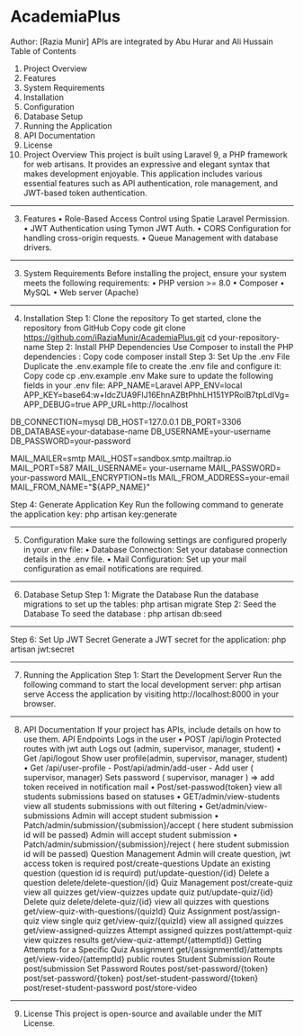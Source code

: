 # AcademiaPlus
 
Author: [Razia Munir]
APIs are integrated by Abu Hurar and Ali Hussain 
Table of Contents
1.	Project Overview
2.	Features
3.	System Requirements
4.	Installation
5.	Configuration
6.	Database Setup
7.	Running the Application
8.	API Documentation
9.	License
1. Project Overview
This project is built using Laravel 9, a PHP framework for web artisans. It provides an expressive and elegant syntax that makes development enjoyable. This application includes various essential features such as API authentication, role management, and JWT-based token authentication.
________________________________________
3. Features
•	 Role-Based Access Control using Spatie Laravel Permission.
•	JWT Authentication using Tymon JWT Auth.
•	CORS Configuration for handling cross-origin requests.
•	Queue Management with database drivers.
________________________________________
3. System Requirements
Before installing the project, ensure your system meets the following requirements:
•	PHP version >= 8.0
•	Composer
•	MySQL
•	Web server (Apache)
________________________________________
4. Installation
Step 1: Clone the repository
To get started, clone the repository from GitHub
Copy code
git clone https://github.com/iRaziaMunir/AcademiaPlus.git
cd your-repository-name
Step 2: Install PHP Dependencies
Use Composer to install the PHP dependencies :
Copy code
composer install
Step 3: Set Up the .env File
Duplicate the .env.example file to create the .env file and configure it:
Copy code
cp .env.example .env
Make sure to update the following fields in your .env file:
APP_NAME=Laravel
APP_ENV=local
APP_KEY=base64:w+ldcZUA9FlJ16EhnAZBtPhhLH151YPRoIB7tpLdIVg=
APP_DEBUG=true
APP_URL=http://localhost

DB_CONNECTION=mysql
DB_HOST=127.0.0.1
DB_PORT=3306
DB_DATABASE=your-database-name
DB_USERNAME=your-username
DB_PASSWORD=your-password

MAIL_MAILER=smtp
MAIL_HOST=sandbox.smtp.mailtrap.io
MAIL_PORT=587
MAIL_USERNAME= your-username
MAIL_PASSWORD= your-password
MAIL_ENCRYPTION=tls
MAIL_FROM_ADDRESS=your-email
MAIL_FROM_NAME="${APP_NAME}"

Step 4: Generate Application Key
Run the following command to generate the application key:
php artisan key:generate
________________________________________
5. Configuration
Make sure the following settings are configured properly in your .env file:
•	Database Connection: Set your database connection details in the .env file.
•	Mail Configuration: Set up your mail configuration as email notifications are required.
________________________________________
6. Database Setup
Step 1: Migrate the Database
Run the database migrations to set up the tables:
php artisan migrate
Step 2: Seed the Database 
To seed the database :
php artisan db:seed
________________________________________
Step 6: Set Up JWT Secret
Generate a JWT secret for the application:
php artisan jwt:secret

________________________________________
7. Running the Application
Step 1: Start the Development Server
Run the following command to start the local development server:
php artisan serve
Access the application by visiting http://localhost:8000 in your browser.
________________________________________

8. API Documentation
If your project has APIs, include details on how to use them.
API Endpoints
Logs in the user
•	POST /api/login 
Protected routes with jwt auth
Logs out (admin, supervisor, manager, student)
•	Get /api/logout 
Show user profile(admin, supervisor, manager, student)
•	Get /api/user-profile  - Post/api/admin/add-user - Add user ( supervisor, manager)
Sets password ( supervisor, manager ) => add token received in notification mail
•	Post/set-passwod{token} 
view all students submissions based on statuses
•	GET/admin/view-students
 view all students submissions with out filtering 
•	Get/admin/view-submissions
Admin will accept student submission 
•	Patch/admin/submission/{submission}/accept  ( here student submission id will be passed)
Admin will accept student submission 
•	Patch/admin/submission/{submission}/reject  ( here student submission id will be passed)
 Question Management
Admin will create question, jwt access token is required
 post/create-questions
Update an existing question (question id is requird)
put/update-question/{id}
Delete a question 
delete/delete-question/{id}
Quiz Management 
post/create-quiz 
view all quizzes
get/view-quizzes
 update quiz
put/update-quiz/{id} 
Delete quiz
 delete/delete-quiz/{id}
view all quizzes with questions
get/view-quiz-with-questions/{quizId}
Quiz Assignment 
post/assign-quiz
view single quiz
get/view-quiz/{quizId}
view all assigned quizzes
 get/view-assigned-quizzes
Attempt assigned quizzes
post/attempt-quiz
view quizzes results
 get/view-quiz-attempt/{attemptId})
 Getting Attempts for a Specific Quiz Assignment 
get/{assignmentId}/attempts 
get/view-video/{attemptId}
public routes
 Student Submission Route 
post/submission
Set Password Routes
post/set-password/{token}
post/set-password/{token}
post/set-student-password/{token}
post/reset-student-password
post/store-video
________________________________________
9. License
This project is open-source and available under the MIT License.



